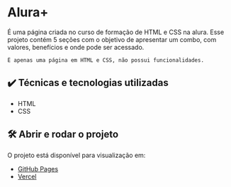 # Alura+
É uma página criada no curso de formação de HTML e CSS na alura.
Esse projeto contém 5 seções com o objetivo de apresentar um combo, com valores, benefícios e onde pode ser acessado.

    É apenas uma página em HTML e CSS, não possui funcionalidades.


## ✔️ Técnicas e tecnologias utilizadas
<ul>
    <li>HTML</li>
    <li>CSS</li>
</ul> 

## 🛠️ Abrir e rodar o projeto

O projeto está disponível para visualização em:

<ul>
    <li>
        <a href="https://micheleascoli.github.io/alura-plus">GitHub Pages</a>
    </li>
    <li>
        <a href="https://micheleascoli-alura-plus.vercel.app/">Vercel</a>
    </li>
</ul> 
